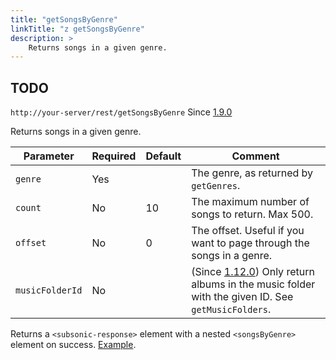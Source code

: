 ```yaml
---
title: "getSongsByGenre"
linkTitle: "z getSongsByGenre"
description: >
    Returns songs in a given genre.
---
```


## TODO

`http://your-server/rest/getSongsByGenre` Since [1.9.0](../subsonic-versions)

Returns songs in a given genre.

| Parameter | Required | Default | Comment |
| --- | --- | --- | --- |
| `genre` | Yes |     | The genre, as returned by `getGenres`. |
| `count` | No  | 10  | The maximum number of songs to return. Max 500. |
| `offset` | No  | 0   | The offset. Useful if you want to page through the songs in a genre. |
| `musicFolderId` | No  |     | (Since [1.12.0](../subsonic-versions)) Only return albums in the music folder with the given ID. See `getMusicFolders`. |

Returns a `<subsonic-response>` element with a nested `<songsByGenre>` element on success. [Example](http://subsonic.org/pages/inc/api/examples/songsByGenre_example_1.xml).
